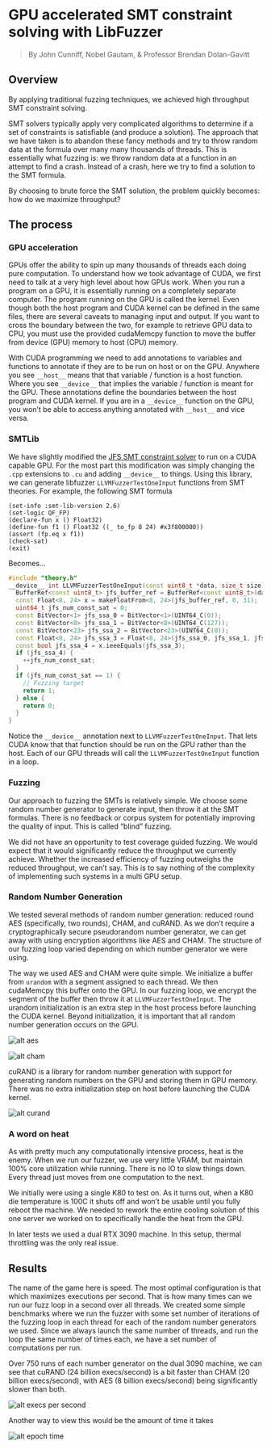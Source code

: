 # GPU accelerated SMT constraint solving with LibFuzzer

> By John Cunniff, Nobel Gautam, & Professor Brendan Dolan-Gavitt

## Overview

By applying traditional fuzzing techniques, we achieved high throughput SMT constraint solving.

SMT solvers typically apply very complicated algorithms to determine if a set of constraints is satisfiable (and produce a solution). The approach that we have taken is to abandon these fancy methods and try to throw random data at the formula over many many thousands of threads. This is essentially what fuzzing is: we throw random data at a function in an attempt to find a crash. Instead of a crash, here we try to find a solution to the SMT formula.

By choosing to brute force the SMT solution, the problem quickly becomes: how do we maximize throughput?

## The process

### GPU acceleration

GPUs offer the ability to spin up many thousands of threads each doing pure computation. To understand how we took advantage of CUDA, we first need to talk at a very high level about how GPUs work. When you run a program on a GPU, it is essentially running on a completely separate computer. The program running on the GPU is called the kernel. Even though both the host program and CUDA kernel can be defined in the same files, there are several caveats to managing input and output. If you want to cross the boundary between the two, for example to retrieve GPU data to CPU, you must use the provided cudaMemcpy function to move the buffer from device (GPU) memory to host (CPU) memory.

With CUDA programming we need to add annotations to variables and functions to annotate if they are to be run on host or on the GPU. Anywhere you see `__host__` means that that variable / function is a host function. Where you see `__device__` that implies the variable / function is meant for the GPU. These annotations define the boundaries between the host program and CUDA kernel. If you are in a `__device__` function on  the GPU, you won’t be able to access anything annotated with `__host__` and vice versa.


### SMTLib

We have slightly modified the [JFS SMT constraint solver](https://github.com/mc-imperial/jfs) to run on a CUDA capable GPU. For the most part this modification was simply changing the `.cpp` extensions to `.cu` and adding `__device__` to things. Using this library, we can generate libfuzzer `LLVMFuzzerTestOneInput` functions from SMT theories. For example, the following SMT formula

```
(set-info :smt-lib-version 2.6)
(set-logic QF_FP)
(declare-fun x () Float32)
(define-fun f1 () Float32 ((_ to_fp 8 24) #x3f800000))
(assert (fp.eq x f1))
(check-sat)
(exit)
```

Becomes...

```c++
#include "theory.h"
__device__ int LLVMFuzzerTestOneInput(const uint8_t *data, size_t size) {
  BufferRef<const uint8_t> jfs_buffer_ref = BufferRef<const uint8_t>(data, size);
  const Float<8, 24> x = makeFloatFrom<8, 24>(jfs_buffer_ref, 0, 31);
  uint64_t jfs_num_const_sat = 0;
  const BitVector<1> jfs_ssa_0 = BitVector<1>(UINT64_C(0));
  const BitVector<8> jfs_ssa_1 = BitVector<8>(UINT64_C(127));
  const BitVector<23> jfs_ssa_2 = BitVector<23>(UINT64_C(0));
  const Float<8, 24> jfs_ssa_3 = Float<8, 24>(jfs_ssa_0, jfs_ssa_1, jfs_ssa_2);
  const bool jfs_ssa_4 = x.ieeeEquals(jfs_ssa_3);
  if (jfs_ssa_4) {
    ++jfs_num_const_sat;
  }
  if (jfs_num_const_sat == 1) {
    // Fuzzing target
    return 1;
  } else {
    return 0;
  }
}
```

Notice the `__device__` annotation next to `LLVMFuzzerTestOneInput`. That lets CUDA know that that function should be run on the GPU rather than the host. Each of our GPU threads will call the `LLVMFuzzerTestOneInput` function in a loop.

### Fuzzing

Our approach to fuzzing the SMTs is relatively simple. We choose some random number generator to generate input, then throw it at the SMT formulas. There is no feedback or corpus system for potentially improving the quality of input. This is called “blind” fuzzing.

We did not have an opportunity to test coverage guided fuzzing. We would expect that it would significantly reduce the throughput we currently achieve. Whether the increased efficiency of fuzzing outweighs the reduced throughput, we can’t say. This is to say nothing of the complexity of implementing such systems in a multi GPU setup.

### Random Number Generation

We tested several methods of random number generation: reduced round AES (specifically, two rounds), CHAM, and cuRAND. As we don’t require a cryptographically secure pseudorandom number generator, we can get away with using encryption algorithms like AES and CHAM. The structure of our fuzzing loop varied depending on which number generator we were using.

The way we used AES and CHAM were quite simple. We initialize a buffer from `urandom` with a segment assigned to each thread. We then cudaMemcpy this buffer onto the GPU. In our fuzzing loop, we encrypt the segment of the buffer then throw it at `LLVMFuzzerTestOneInput`. The urandom initialization is an extra step in the host process before launching the CUDA kernel. Beyond initialization, it is important that all random number generation occurs on the GPU.

![alt aes](svg/aes.mmd.svg)

![alt cham](svg/cham.mmd.svg)

cuRAND is a library for random number generation with support for generating random numbers on the GPU and storing them in GPU memory. There was no extra initialization step on host before launching the CUDA kernel.

![alt curand](svg/curand.mmd.svg)

### A word on heat

As with pretty much any computationally intensive process, heat is the enemy. When we run our fuzzer, we use very little VRAM, but maintain 100% core utilization while running. There is no IO to slow things down. Every thread just moves from one computation to the next.

We initially were using a single K80 to test on. As it turns out, when a K80 die temperature is 100C it shuts off and won’t be usable until you fully reboot the machine. We needed to rework the entire cooling solution of this one server we worked on to specifically handle the heat from the GPU.

In later tests we used a dual RTX 3090 machine. In this setup, thermal throttling was the only real issue.

## Results

The name of the game here is speed. The most optimal configuration is that which maximizes executions per second. That is how many times can we run our fuzz loop in a second over all threads. We created some simple benchmarks where we run the fuzzer with some set number of iterations of the fuzzing loop in each thread for each of the random number generators we used. Since we always launch the same number of threads, and run the loop the same number of times each, we have a set number of computations per run.

Over 750 runs of each number generator on the dual 3090 machine, we can see that cuRAND (24 billion execs/second) is a bit faster than CHAM (20 billion execs/second), with AES (8 billion execs/second) being significantly slower than both.

![alt execs per second](img/execsps.png)

Another way to view this would be the amount of time it takes

![alt epoch time](img/execsps-over-epoch.png)
